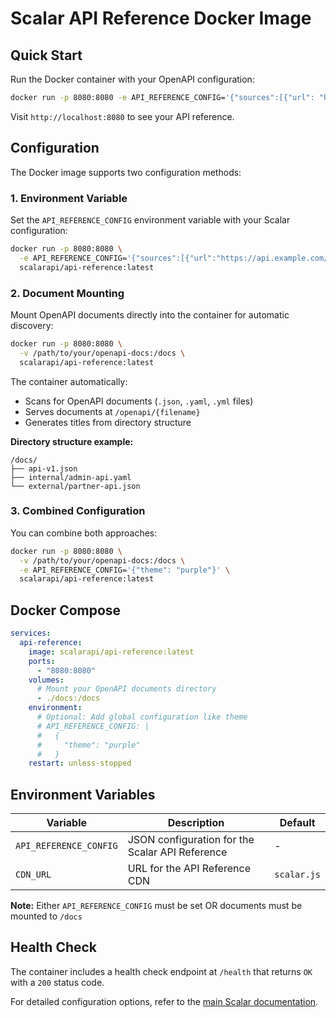 # Scalar API Reference Docker Image

## Quick Start

Run the Docker container with your OpenAPI configuration:

```bash
docker run -p 8080:8080 -e API_REFERENCE_CONFIG='{"sources":[{"url": "https://registry.scalar.com/@scalar/apis/galaxy/latest?format=json"}],"theme": "purple"}' scalarapi/api-reference:latest
```

Visit `http://localhost:8080` to see your API reference.

## Configuration

The Docker image supports two configuration methods:

### 1. Environment Variable

Set the `API_REFERENCE_CONFIG` environment variable with your Scalar configuration:

```bash
docker run -p 8080:8080 \
  -e API_REFERENCE_CONFIG='{"sources":[{"url":"https://api.example.com/openapi.json"}],"theme":"purple"}' \
  scalarapi/api-reference:latest
```

### 2. Document Mounting

Mount OpenAPI documents directly into the container for automatic discovery:

```bash
docker run -p 8080:8080 \
  -v /path/to/your/openapi-docs:/docs \
  scalarapi/api-reference:latest
```

The container automatically:
- Scans for OpenAPI documents (`.json`, `.yaml`, `.yml` files)
- Serves documents at `/openapi/{filename}`
- Generates titles from directory structure

**Directory structure example:**
```
/docs/
├── api-v1.json
├── internal/admin-api.yaml
└── external/partner-api.json
```

### 3. Combined Configuration

You can combine both approaches:

```bash
docker run -p 8080:8080 \
  -v /path/to/your/openapi-docs:/docs \
  -e API_REFERENCE_CONFIG='{"theme": "purple"}' \
  scalarapi/api-reference:latest
```

## Docker Compose

```yaml
services:
  api-reference:
    image: scalarapi/api-reference:latest
    ports:
      - "8080:8080"
    volumes:
      # Mount your OpenAPI documents directory
      - ./docs:/docs
    environment:
      # Optional: Add global configuration like theme
      # API_REFERENCE_CONFIG: |
      #   {
      #     "theme": "purple"
      #   }
    restart: unless-stopped
```

## Environment Variables

| Variable               | Description                                     | Default     |
| ---------------------- | ----------------------------------------------- | ----------- |
| `API_REFERENCE_CONFIG` | JSON configuration for the Scalar API Reference | -           |
| `CDN_URL`              | URL for the API Reference CDN                   | `scalar.js` |

**Note:** Either `API_REFERENCE_CONFIG` must be set OR documents must be mounted to `/docs`

## Health Check

The container includes a health check endpoint at `/health` that returns `OK` with a `200` status code.

For detailed configuration options, refer to the [main Scalar documentation](https://guides.scalar.com/scalar/scalar-api-references/configuration).
